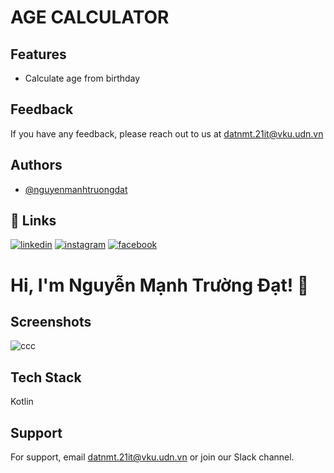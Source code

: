 
# AGE CALCULATOR




## Features

- Calculate age from birthday




## Feedback

If you have any feedback, please reach out to us at datnmt.21it@vku.udn.vn



## Authors

- [@nguyenmanhtruongdat](https://www.github.com/nguyenmanhtruongdat)


## 🔗 Links
[![linkedin](https://img.shields.io/badge/linkedin-0A66C2?style=for-the-badge&logo=linkedin&logoColor=white)](https://www.linkedin.com/in/nguyenmanhtruongdat/)
[![instagram](https://img.shields.io/badge/instagram-FF0050?style=for-the-badge&logo=instagram&logoColor=white)](https://www.instagram.com/truongdat.7/)
[![facebook](https://img.shields.io/badge/facebook-087cea?style=for-the-badge&logo=facebook&logoColor=white)](https://www.facebook.com/nguyenmanhtruongdat)


# Hi, I'm Nguyễn Mạnh Trường Đạt! 👋


## Screenshots

![ccc](https://user-images.githubusercontent.com/94544483/219430408-6770bce6-4367-4d2f-aebc-ad8f2d266946.png)


## Tech Stack

Kotlin


## Support

For support, email datnmt.21it@vku.udn.vn or join our Slack channel.

